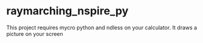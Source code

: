 # raymarching_nspire_py
This project requires mycro python and ndless on your calculator. It draws a picture on your screen
